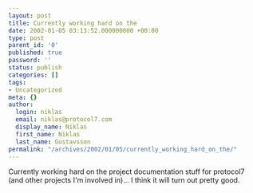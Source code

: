 ```yaml
---
layout: post
title: Currently working hard on the
date: 2002-01-05 03:13:52.000000000 +00:00
type: post
parent_id: '0'
published: true
password: ''
status: publish
categories: []
tags:
- Uncategorized
meta: {}
author:
  login: niklas
  email: niklas@protocol7.com
  display_name: Niklas
  first_name: Niklas
  last_name: Gustavsson
permalink: "/archives/2002/01/05/currently_working_hard_on_the/"
---
```

Currently working hard on the project documentation stuff for protocol7 (and other projects I'm involved in)... I think it will turn out pretty good.

